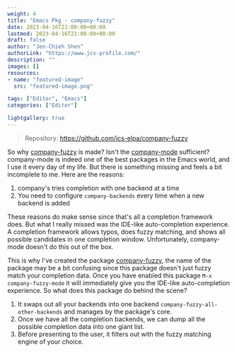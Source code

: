 ```yaml
---
weight: 4
title: "Emacs Pkg - company-fuzzy"
date: 2023-04-16T21:00:00+00:00
lastmod: 2023-04-16T21:00:00+00:00
draft: false
author: "Jen-Chieh Shen"
authorLink: "https://www.jcs-profile.com/"
description: ""
images: []
resources:
- name: "featured-image"
  src: "featured-image.png"

tags: ["Editor", "Emacs"]
categories: ["Editor"]

lightgallery: true
---
```


> Repository: https://github.com/jcs-elpa/company-fuzzy

So why [company-fuzzy][] is made? Isn't the [company-mode][] sufficient?
company-mode is indeed one of the best packages in the Emacs world, and
I use it every day of my life. But there is something missing and feels a bit
incomplete to me. Here are the reasons:

1. company's tries completion with one backend at a time
2. You need to configure `company-backends` every time when a new backend is added

These reasons do make sense since that's all a completion framework does. But
what I really missed was the IDE-like auto-completion experience. A completion
framework allows typos, does fuzzy matching, and shows all possible candidates
in one completion window. Unfortunately, company-mode doesn't do this out of the
box.

<!-- more -->

This is why I've created the package [company-fuzzy][], the name of the package
may be a bit confusing since this package doesn't just fuzzy match your
completion data. Once you have enabled this package `M-x company-fuzzy-mode` it
will immediately give you the IDE-like auto-completion experience. So what does
this package do behind the scene?

1. It swaps out all your backends into one backend `company-fuzzy-all-other-backends`
and manages by the package's core.
2. Once we have all the completion backends, we can dump all the possible
completion data into one giant list.
3. Before presenting to the user, it filters out with the fuzzy matching engine
of your choice.

[company-fuzzy]: https://github.com/jcs-elpa/company-fuzzy
[company-mode]: https://github.com/company-mode/company-mode
